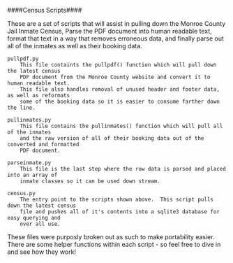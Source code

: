 ####Census Scripts####

These are a set of scripts that will assist in pulling down the Monroe County Jail Inmate 
Census, Parse the PDF document into human readable text, format that text in a way that 
removes erroneous data, and finally parse out all of the inmates as well as their booking 
data. 


    pullpdf.py
        This file containts the pullpdf() function which will pull down the latest census 
        PDF document from the Monroe County website and convert it to human readable text.
        This file also handles removal of unused header and footer data, as well as reformats
        some of the booking data so it is easier to consume farther down the line.

    pullinmates.py
        This file contains the pullinmates() function which will pull all of the inmates
        and the raw version of all of their booking data out of the converted and formatted
        PDF document.

    parseinmate.py
        This file is the last step where the row data is parsed and placed into an array of
        inmate classes so it can be used down stream.

    census.py
        The entry point to the scripts shown above.  This script pulls down the latest census
        file and pushes all of it's contents into a sqlite3 database for easy querying and 
        over all use.


These files were purposly broken out as such to make portability easier.  There are some 
helper functions within each script - so feel free to dive in and see how they work!
